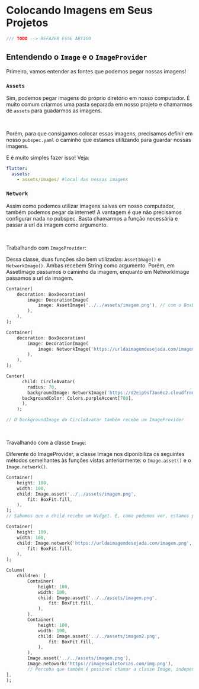 # Colocando Imagens em Seus Projetos

```dart
/// TODO --> REFAZER ESSE ARTIGO
```

## Entendendo o `Image` e o `ImageProvider`

Primeiro, vamos entender as fontes que podemos pegar nossas imagens!

### `Assets`

Sim, podemos pegar imagens do próprio diretório em nosso computador. É muito comum criarmos uma pasta separada em nosso projeto e chamarmos de `assets` para guadarmos as imagens.

</br>

Porém, para que consigamos colocar essas imagens, precisamos definir em nosso `pubspec.yaml` o caminho que estamos utilizando para guardar nossas imagens. <p>
E é muito simples fazer isso! Veja:

```yaml
flutter:
  assets:
    - assets/images/ #local das nossas imagens
```

### `Network`

Assim como podemos utilizar imagens salvas em nosso computador, também podemos pegar da internet! A vantagem é que não precisamos configurar nada no pubspec. Basta chamarmos a função necessária e passar a url da imagem como argumento.

<br>

Trabalhando com `ImageProvider`:

Dessa classe, duas funções são bem utilizadas: `AssetImage()` e `NetworkImage()`. Ambas recebem String como argumento. Porém, em AssetImage passamos o caminho da imagem, enquanto em NetworkImage passamos a url da imagem.

```dart
Container(
    decoration: BoxDecoration(
        image: DecorationImage(
            image: AssetImage('../../assets/imagem.png'), // com o BoxDecoration, acessamos o atríbuto image, que nos permite utilizar o DecorationImage. A partir disso, podemos utilizar um outro atríbuto image. Este, portanto, recebe um ImageProvider.
        ),
    ),
);
```

```dart
Container(
    decoration: BoxDecoration(
        image: DecorationImage(
            image: NetworkImage('https://urldaimagemdesejada.com/imagem.png'),
        ),
    ),
);
```

```dart
Center(
      child: CircleAvatar(
        radius: 70,
        backgroundImage: NetworkImage('https://d2eip9sf3oo6c2.cloudfront.net/tags/images/000/001/245/thumb/flutterlogo.png'),
      backgroundColor: Colors.purpleAccent[700],
      ),
    );

// O backgroundImage do CircleAvatar também recebe um ImageProvider
```

<br>

Travalhando com a classe `Image`:

Diferente do ImageProvider, a classe Image nos diponibiliza os seguintes métodos semelhantes às funções vistas anteriormente: o `Image.asset()` e o `Image.network()`.

```dart
Container(
    height: 100,
    width: 100,
    child: Image.asset('../../assets/imagem.png',
        fit: BoxFit.fill,
    ),
);
// Sabemos que o child recebe um Widget. E, como podemos ver, estamos passando a classe Image com o método asset para esse atríbuto.
```

```dart
Container(
    height: 100,
    width: 100,
    child: Image.network('https://urldaimagemdesejada.com/imagem.png',
        fit: BoxFit.fill,
    ),
);
```

```dart
Column(
    children: [
        Container(
            height: 100,
            width: 100,
            child: Image.asset('../../assets/imagem.png',
                fit: BoxFit.fill,
            ),
        ),
        Container(
            height: 100,
            width: 100,
            child: Image.asset('../../assets/imagem2.png',
                fit: BoxFit.fill,
            ),
        ),
        Image.asset('../../assets/imagem.png'),
        Image.netowork('https://imagensaletorias.com/img.png'),
        // Perceba que também é possível chamar a classe Image, independente do método utilizado, para uma lista de Widgets, por exemplo.
],
);
```
